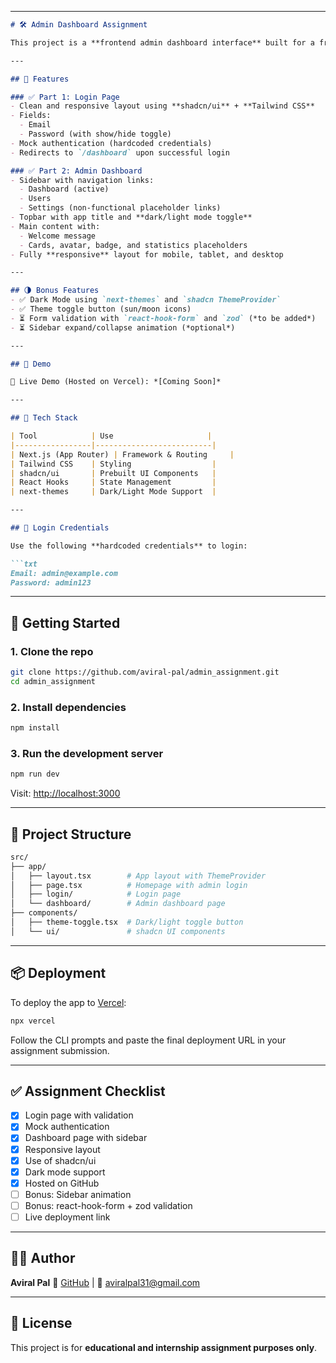 
---

````markdown
# 🛠️ Admin Dashboard Assignment

This project is a **frontend admin dashboard interface** built for a frontend internship assignment. It demonstrates a secure login form, a responsive dashboard layout, and includes modern UI/UX features like dark mode, card components, and sidebar navigation.

---

## 📌 Features

### ✅ Part 1: Login Page
- Clean and responsive layout using **shadcn/ui** + **Tailwind CSS**
- Fields:
  - Email 
  - Password (with show/hide toggle)
- Mock authentication (hardcoded credentials)
- Redirects to `/dashboard` upon successful login

### ✅ Part 2: Admin Dashboard
- Sidebar with navigation links:
  - Dashboard (active)
  - Users
  - Settings (non-functional placeholder links)
- Topbar with app title and **dark/light mode toggle**
- Main content with:
  - Welcome message
  - Cards, avatar, badge, and statistics placeholders
- Fully **responsive** layout for mobile, tablet, and desktop

---

## 🌗 Bonus Features
- ✅ Dark Mode using `next-themes` and `shadcn ThemeProvider`
- ✅ Theme toggle button (sun/moon icons)
- ⏳ Form validation with `react-hook-form` and `zod` (*to be added*)
- ⏳ Sidebar expand/collapse animation (*optional*)

---

## 🧪 Demo

🔗 Live Demo (Hosted on Vercel): *[Coming Soon]*

---

## 🧰 Tech Stack

| Tool            | Use                     |
|-----------------|--------------------------|
| Next.js (App Router) | Framework & Routing     |
| Tailwind CSS    | Styling                  |
| shadcn/ui       | Prebuilt UI Components   |
| React Hooks     | State Management         |
| next-themes     | Dark/Light Mode Support  |

---

## 🔐 Login Credentials

Use the following **hardcoded credentials** to login:

```txt
Email: admin@example.com
Password: admin123
````

---

## 🚀 Getting Started

### 1. Clone the repo

```bash
git clone https://github.com/aviral-pal/admin_assignment.git
cd admin_assignment
```

### 2. Install dependencies

```bash
npm install
```

### 3. Run the development server

```bash
npm run dev
```

Visit: [http://localhost:3000](http://localhost:3000)

---

## 📁 Project Structure

```bash
src/
├── app/
│   ├── layout.tsx        # App layout with ThemeProvider
│   ├── page.tsx          # Homepage with admin login
│   ├── login/            # Login page
│   └── dashboard/        # Admin dashboard page
├── components/
│   ├── theme-toggle.tsx  # Dark/light toggle button
│   └── ui/               # shadcn UI components
```

---

## 📦 Deployment

To deploy the app to [Vercel](https://vercel.com/):

```bash
npx vercel
```

Follow the CLI prompts and paste the final deployment URL in your assignment submission.

---

## ✅ Assignment Checklist

* [x] Login page with validation
* [x] Mock authentication
* [x] Dashboard page with sidebar
* [x] Responsive layout
* [x] Use of shadcn/ui
* [x] Dark mode support
* [x] Hosted on GitHub
* [ ] Bonus: Sidebar animation
* [ ] Bonus: react-hook-form + zod validation
* [ ] Live deployment link

---

## 👨‍💻 Author

**Aviral Pal**
🔗 [GitHub](https://github.com/aviral-pal) | 📧 [aviralpal31@gmail.com](mailto:aviralpal31@gmail.com)

---

## 📄 License

This project is for **educational and internship assignment purposes only**.

```
